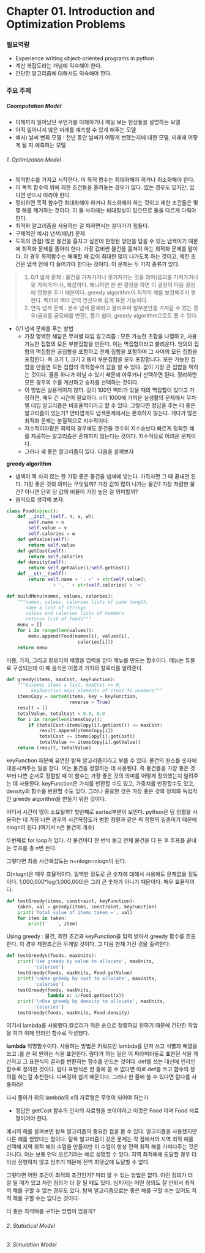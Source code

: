 # Chapter 01. Introduction and Optimization Problems

### 필요역량
- Experience writing object-oriented programs in python
- 계산 복잡도라는 개념에 익숙해야 한다.
- 간단한 알고리즘에 대해서도 익숙해야 한다.

### 주요 주제
##### Coomputation Model
- 이제까지 일어났던 무언가를 이해하거나 매일 보는 현상들을 설명하는 모델
- 아직 일어나지 않은 미래를 예측할 수 있게 해주는 모델
- 예시) 날씨 변화 모델 : 천년 동안 날씨가 어떻게 변했는지에 대한 모델, 미래에 어떻게 될 지 예측하는 모델

###### 1. Optimization Model
- 목적함수를 가지고 시작한다. 이 목적 함수는 최대화해야 하거나 최소화해야 한다. 
- 이 목적 함수의 위에 제한 조건들을 올려놓는 경우가 많다. 없는 경우도 있지만, 있다면 반드시 따라야 한다.
- 정리하면 목적 함수란 최대화해야 하거나 최소화해야 하는 것이고 제한 조건들은 몇몇 해를 제거하는 것이다. 이 둘 사이에는 비대칭성이 있으므로 둘을 다르게 다뤄야 한다.
- 최적화 알고리즘을 사용하는 걸 피하면서는 살아가기 힘들다.
- 구체적인 예시) 냅색(배낭) 문제
- 도둑의 관점) 많은 물건을 훔치고 싶은데 한정된 양만을 담을 수 있는 냅색이기 때문에 최적화 문제를 풀어야 한다. 가장 값비싼 물건을 훔쳐야 하는 최적화 문제를 말이다. 이 경우 목적함수는 매매할 때 값이 최대한 많이 나가도록 하는 것이고, 제한 조건은 냅색 안에 다 들어가야 한다는 것이다. 이 문제는 두 가지 종류가 있다.
> 1. 0/1 냅색 문제 : 물건을 가져가거나 못가져가는 것을 의미(금괴를 가져가거나 못 가져가거나), 복잡하다. 왜냐하면 한 번 결정을 하면 이 결정이 다음 결정에 영향을 주기 때문이다. greedy algorithm이 최적의 해를 보장해주지 못한다. 벡터와 벡터 간의 연산으로 쉽게 표현 가능하다.
> 2. 연속 냅색 문제 : 분수 냅색 문제라고 불리우며 일부분만을 가져갈 수 있는 경우(금괴를 금모래를 변환), 풀기 쉽다. greedy algorithm으로도 풀 수 있다.

- 0/1 냅색 문제를 푸는 방법
  - 가장 명백한 해답은 무차별 대입 알고리즘 : 모든 가능한 조합을 나열하고, 사용 가능한 집합의 모든 부분집합을 만든다. 이는 멱집합이라고 불리운다. 임의의 집합의 멱집합은 공집합을 포함하고 전체 집합을 포함하며 그 사이의 모든 집합을 포함한다. 즉 크기 1, 크기 2 등의 부분집합을 모두 포함합니다. 모든 가능한 집합을 만들면 모든 집합의 목적함수의 값을 알 수 있다. 값이 가장 큰 집합을 택하는 것이다. 물론 하나가 아닐 수 있기 때문에 아무거나 선택하면 된다. 정리하면 모든 경우의 수를 계산하고 승자를 선택하는 것이다.
  - 이 방법은 실용적이지 않다. 길이 100인 벡터가 있을 때의 멱집합이 있다고 가정하면, 매우 긴 시간이 필요하다. n이 1000에 가까운 실생활의 문제에서 무차별 대입 알고리즘은 비효율적이라고 할 수 있다. 그렇다면 정답을 주는 더 좋은 알고리즘이 있는가? 안타깝게도 냅색문제에서는 존재하지 않는다. 게다가 많은 최적화 문제는 본질적으로 지수적이다. 
  - 지수적이라함은 최악의 경우에도 문건들 갯수의 지수승보다 빠르게 정확한 해를 제공하는 알고리즘은 존재하지 않는다는 것이다. 지수적으로 어려운 문제이다.
  - 그러나 꽤 좋은 알고리즘이 있다. 다음을 살펴보자


**greedy algorithm**
- 냅색이 꽉 차지 않는 한 가장 좋은 물건을 냅색에 넣는다. 가득차면 그 때 끝내면 된다. 가장 좋은 것의 의미는 무엇일까? 가장 값이 많이 나가는 물건? 가장 저렴한 물건? 아니면 단위 당 값의 비율이 가장 높은 걸 의미할까? 
- 음식으로 생각해 보자.
```Python
class Food(object):
    def __init__(self, n, v, w):
        self.name = n
        self.value = v
        self.calories = w
    def getValue(self):
        return self.value
    def getCost(self):
        return self.calories
    def density(self):
        return self.getValue()/self.getCost()
    def __str__(self):
        return self.name + ': <' + str(self.value)\
                 + ', ' + str(self.calories) + '>'
```



```python
def buildMenu(names, values, calories):
    """names, values, calories lists of same length.
       name a list of strings
       values and calories lists of numbers
       returns list of Foods"""
    menu = []
    for i in range(len(values)):
        menu.append(Food(names[i], values[i],
                          calories[i]))
    return menu
```

이름, 가치, 그리고 칼로리의 배열을 입력을 받아 메뉴를 만드는 함수이다. 메뉴는 튜블로 구성되는데  이 때 음식은 이름과 가치와 칼로리를 알려준다. 

```python
def greedy(items, maxCost, keyFunction):
    """Assumes items a list, maxCost >= 0,
         keyFunction maps elements of items to numbers"""
    itemsCopy = sorted(items, key = keyFunction,
                       reverse = True)
    result = []
    totalValue, totalCost = 0.0, 0.0
    for i in range(len(itemsCopy)):
        if (totalCost+itemsCopy[i].getCost()) <= maxCost:
            result.append(itemsCopy[i])
            totalCost += itemsCopy[i].getCost()
            totalValue += itemsCopy[i].getValue()
    return (result, totalValue)
```

keyFunction 때문에 유연한 탐욕 알고리즘이라고 부를 수 있다. 물건의 원소를 숫자에 대응시켜주는 일을 한다. 이는 물건을 정렬하는 데 사용된다. 즉 물건들을 가장 좋은 것부터 나쁜 순서로 정렬할 때 이 함수는 가장 좋은 것의 의미를 어떻게 정의했는지 알려주는 데 사용한다. keyFunction은 가치를 반환할 수도 있고, 가중치를 반환할수도 있고, density의 함수를 반환할 수도 있다. 그러나 중요한 것은 가장 좋은 것의 정의와 독립적인 greedy algorithm을 만들기 위한 것이다.

어디서 시간이 많이 소요될까? 첫번째로 sorted부분이 보인다. python은 팀 정렬을 사용하는 데 가장 나쁜 경우의  시간복잡도가 병합 정렬과 같은 퀵 정렬의 일종이기 때문에 nlogn이 된다.(여기서 n은 물건의 개수)

두번째로 for loop가 있다. 각 물건마다 한 번씩 돌고 전체 물건을 다 돈 후 루프를 끝내는 루프를 총 n번 돈다.

그렇다면 최종 시간복잡도는 n+nlogn=nlogn이 된다.

O(nlogn)은 매우 효율적이다. 일백만 정도로 큰 숫자에 대해서 사용해도 문제없을 정도이다. 1,000,000*log(1,000,000)은 그리 큰 숫자가 아니기 때문이다.  매우 효율적이다.

```python
def testGreedy(items, constraint, keyFunction):
    taken, val = greedy(items, constraint, keyFunction)
    print('Total value of items taken =', val)
    for item in taken:
        print('   ', item)
```

Using greedy : 물건, 제한 조건과 keyFunction을 입력 받아서 greedy 함수를 호출한다. 이 경우 제한조건은 무게일 것이다. 그 다음 현재 가진 것을 출력한다. 

```python
def testGreedys(foods, maxUnits):
    print('Use greedy by value to allocate', maxUnits,
          'calories')
    testGreedy(foods, maxUnits, Food.getValue)
    print('\nUse greedy by cost to allocate', maxUnits,
          'calories')
    testGreedy(foods, maxUnits,
               lambda x: 1/Food.getCost(x))
    print('\nUse greedy by density to allocate', maxUnits,
          'calories')
    testGreedy(foods, maxUnits, Food.density)
```

여기서 lambda를 사용했다.칼로리가 적은 순으로 정렬하길 원하기 때문에 간단한 작업을 하기 위해 인라인 함수로 작성했다.



**lambda**
익명함수이다. 사용하는 방법은 키워드인 lambda를 먼저 쓰고 식별자 배열을 쓰고 :를 쓴 뒤 원하는 식을 표현한다. 람다가 하는 일은 이 파라미터들로 표현된 식을 계산하고 그 표현식의 결과를 반환하는 함수를 만드는 것이다. def를 쓰는 대신에 인라인 함수로 정의한 것이다.  람다 표현식은 한 줄에 쓸 수 없다면 따로 def를 쓰고 함수의 정의를 하는걸 추천한다. 디버깅이 쉽기 때문이다. 그러나 한 줄에 쓸 수 있다면 람다를 사용하라!




다시 돌아가 위의 lambda의 x의 자료형은 무엇이 되어야 하는가
- 정답은 getCost 함수의 인자의 자료형을 보아야하고 이것은 Food 이며 Food 자료형이어야 한다.



예시의 해를 살펴보면 탐욕 알고리즘의 중요한 점을 볼 수 있다. 알고리즘을 사용했지만 다른 해를 얻었다는 점이다. 탐욕 알고리즘이 갖은 문제는 각 점에서의 지역 최적 해를 선택해 지역 최적 해의 수열을 만들지만 이 수열이 항상 전역 최적 해를 가져다주는 것은 아니다. 이는 보통 언덕 오르기라는 예로 설명할 수 있다. 지역 최적해에 도달할 경우 더 이상 진행하지 않고 멈추기 때문에 전역 최댓값에 도달할 수 없다.

그렇다면 어떤 조건이 최적의 조건인가? 미리 알 수 있는 방법은 없다. 이런 정의가 더 잘 될 때가 있고 저런 정의가 더 잘 될 때도 있다. 심지어는 어떤 정의도 잘 안되서 최적의 해를 구할 수 없는 경우도 있다. 탐욕 알고리즘으로는 좋은 해를 구할 수는 있어도 최적 해를 구할 수는 없다는 것이다.

더 좋은 최적해를 구하는 방법이 있을까?




###### 2. Statistical Model


###### 3. Simulation Model
















